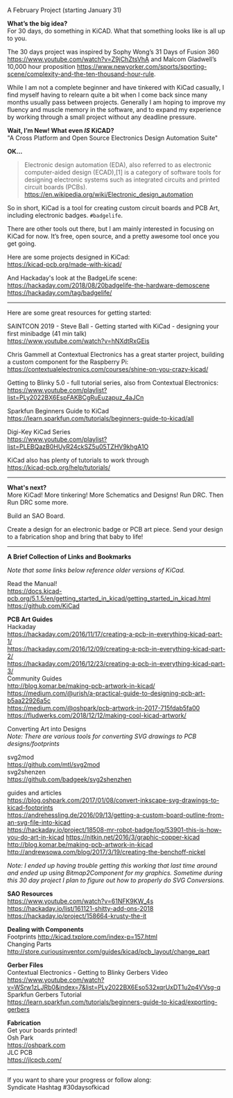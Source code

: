 A February Project (starting January 31) 

**What’s the big idea?**  
For 30 days, do something in KiCAD. What that something looks like is all up to you.

The 30 days project was inspired by Sophy Wong’s 31 Days of Fusion 360 https://www.youtube.com/watch?v=Z9jChZtsVhA and Malcom Gladwell’s 10,000 hour proposition https://www.newyorker.com/sports/sporting-scene/complexity-and-the-ten-thousand-hour-rule. 

While I am not a complete beginner and have tinkered with KiCad casually, I find myself having to relearn quite a bit when I come back since many months usually pass between projects. Generally I am hoping to improve my fluency and muscle memory in the software, and to expand my experience by working through a small project without any deadline pressure.

**Wait, I’m New! What even _IS_ KiCAD?**  
"A Cross Platform and Open Source Electronics Design Automation Suite"

**OK…**


>Electronic design automation (EDA), also referred to as electronic computer-aided design (ECAD),[1] is a category of software tools for designing electronic systems such as integrated circuits and printed circuit boards (PCBs).
>https://en.wikipedia.org/wiki/Electronic_design_automation

So in short, KiCad is a tool for creating custom circuit boards and PCB Art, including electronic badges. `#badgelife`. 

There are other tools out there, but I am mainly interested in focusing on KiCad for now. It’s free, open source, and a pretty awesome tool once you get going.

Here are some projects designed in KiCad:  
https://kicad-pcb.org/made-with-kicad/

And Hackaday's look at the BadgeLife scene:
https://hackaday.com/2018/08/20badgelife-the-hardware-demoscene  
https://hackaday.com/tag/badgelife/


---
Here are some great resources for getting started:

SAINTCON 2019 - Steve Ball - Getting started with KiCad - designing your first minibadge (41 min talk)  
https://www.youtube.com/watch?v=hNXdtRxGEis

Chris Gammell at Contextual Electronics has a great starter project, building a custom component for the Raspberry Pi:
https://contextualelectronics.com/courses/shine-on-you-crazy-kicad/

Getting to Blinky 5.0 - full tutorial series, also from Contextual Electronics:  https://www.youtube.com/playlist?list=PLy2022BX6EspFAKBCgRuEuzapuz_4aJCn 

Sparkfun Beginners Guide to KiCad  
https://learn.sparkfun.com/tutorials/beginners-guide-to-kicad/all

Digi-Key KiCad Series  
https://www.youtube.com/playlist?list=PLEBQazB0HUyR24ckSZ5u05TZHV9khgA1O
 
KiCad also has plenty of tutorials to work through  
https://kicad-pcb.org/help/tutorials/

---   
**What's next?**  
More KiCad! More tinkering! More Schematics and Designs! Run DRC. Then Run DRC some more.  

Build an SAO Board.  

Create a design for an electronic badge or PCB art piece. 
Send your design to a fabrication shop and bring that baby to life!

---
**A Brief Collection of Links and Bookmarks** 

*Note that some links below reference older versions of KiCad.*

Read the Manual!  
https://docs.kicad-pcb.org/5.1.5/en/getting_started_in_kicad/getting_started_in_kicad.html   
https://github.com/KiCad

**PCB Art Guides**  
Hackaday  
https://hackaday.com/2016/11/17/creating-a-pcb-in-everything-kicad-part-1/  
https://hackaday.com/2016/12/09/creating-a-pcb-in-everything-kicad-part-2/  
https://hackaday.com/2016/12/23/creating-a-pcb-in-everything-kicad-part-3/  
Community Guides  
http://blog.komar.be/making-pcb-artwork-in-kicad/  
https://medium.com/@urish/a-practical-guide-to-designing-pcb-art-b5aa22926a5c  
https://medium.com/@oshpark/pcb-artwork-in-2017-715fdab5fa00  
https://fludwerks.com/2018/12/12/making-cool-kicad-artwork/  

Converting Art into Designs  
*Note: There are various tools for converting SVG drawings to PCB designs/footprints*

svg2mod  
https://github.com/mtl/svg2mod  
svg2shenzen  
https://github.com/badgeek/svg2shenzhen

guides and articles  
https://blog.oshpark.com/2017/01/08/convert-inkscape-svg-drawings-to-kicad-footprints  
https://andrehessling.de/2016/09/13/getting-a-custom-board-outline-from-an-svg-file-into-kicad  
https://hackaday.io/project/18508-mr-robot-badge/log/53901-this-is-how-you-do-art-in-kicad 
https://nitkin.net/2016/3/graphic-copper-kicad  
http://blog.komar.be/making-pcb-artwork-in-kicad  
http://andrewsowa.com/blog/2017/3/19/creating-the-benchoff-nickel  

*Note: I ended up having trouble getting this working that last time around and ended up using Bitmap2Component for my graphics. Sometime during this 30 day project I plan to figure out how to properly do SVG Conversions.*

**SAO Resources**  
https://www.youtube.com/watch?v=61NFK9KW_4s  
https://hackaday.io/list/161121-shitty-add-ons-2018  
https://hackaday.io/project/158664-krusty-the-it

**Dealing with Components**  
Footprints http://kicad.txplore.com/index-p=157.html  
Changing Parts http://store.curiousinventor.com/guides/kicad/pcb_layout/change_part

**Gerber Files**  
Contextual Electronics - Getting to Blinky Gerbers Video  
https://www.youtube.com/watch?v=WSrw1zLJRb0&index=7&list=PLy2022BX6Eso532xqrUxDT1u2p4VVsg-q  
Sparkfun Gerbers Tutorial  
https://learn.sparkfun.com/tutorials/beginners-guide-to-kicad/exporting-gerbers

**Fabrication**  
Get your boards printed!  
Osh Park  
https://oshpark.com  
JLC PCB   
https://jlcpcb.com/

---
If you want to share your progress or follow along:  
Syndicate Hashtag #30daysofkicad